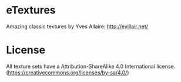 # eTextures
Amazing classic textures by Yves Allaire: http://evillair.net/

# License
All texture sets have a Attribution-ShareAlike 4.0 International license. (https://creativecommons.org/licenses/by-sa/4.0/)
